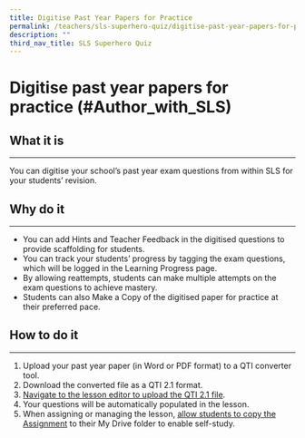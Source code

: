 ```yaml
---
title: Digitise Past Year Papers for Practice
permalink: /teachers/sls-superhero-quiz/digitise-past-year-papers-for-practice/
description: ""
third_nav_title: SLS Superhero Quiz
---
```

<h1 class="page-title">Digitise past year papers for practice (#Author_with_SLS)</h1>
  <h2>What it is</h2>
  <hr>
  <p>You can digitise your school’s past year exam questions from within SLS for your students’ revision.</p>
  
  <h2>Why do it</h2>
  <hr>
  <ul>
    <li>You can add Hints and Teacher Feedback in the digitised questions to provide scaffolding for students.</li>
    <li>You can track your students’ progress by tagging the exam questions, which will be logged in the Learning Progress page.</li>
    <li>By allowing reattempts, students can make multiple attempts on the exam questions to achieve mastery.</li>
    <li>Students can also Make a Copy of the digitised paper for practice at their preferred pace.</li>
  </ul>
  
  <h2>How to do it</h2>
  <hr>
  <ol>
    <li>Upload your past year paper (in Word or PDF format) to a QTI converter tool.</li>
    <li>Download the converted file as a QTI 2.1 format.</li>
    <li><a target="_blank" href="/teacher-user-guide/author/upload-question-and-test-interoperability-qti-files/">Navigate to the lesson editor to upload the QTI 2.1 file</a>.</li>
    <li>Your questions will be automatically populated in the lesson.</li>
    <li>When assigning or managing the lesson, <a target="_blank" href="/teacher-user-guide/assign/allow-students-to-copy-assignments/">allow students to copy the Assignment</a> to their My Drive folder to enable self-study.</li>
  </ol>
